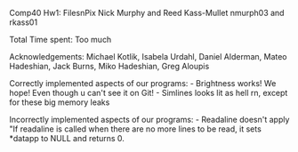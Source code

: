 Comp40 Hw1: FilesnPix
Nick Murphy and Reed Kass-Mullet
nmurph03 and rkass01


Total Time spent: Too much

Acknowledgements:
Michael Kotlik,
Isabela Urdahl,
Daniel Alderman,
Mateo Hadeshian,
Jack Burns,
Miko Hadeshian,
Greg Aloupis


Correctly implemented aspects of our programs:
    - Brightness works! We hope! Even though u can't see it on Git!
    - Simlines looks lit as hell rn, except for these big memory leaks

Incorrectly implemented aspects of our programs:
    - Readaline doesn't apply "If readaline is called when there are no more lines to be read, 
        it sets *datapp to NULL and returns 0.
